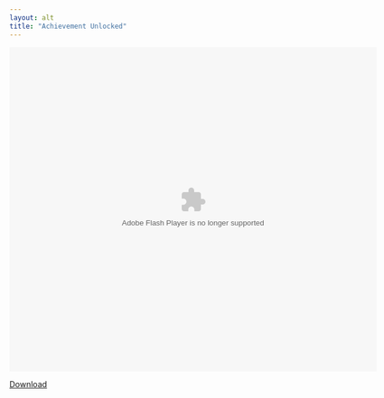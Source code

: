 ```yaml
---
layout: alt
title: "Achievement Unlocked"
---
```


<object width="640" height="360">
    <embed src="src/flash_achievementunlocked.swf" flashvars="" base="" quality="high" allowscriptaccess="always" allowfullscreen="true" bgcolor="" wmode="window" width="650" height="575" type="application/x-shockwave-flash" pluginspage="http://www.macromedia.com/go/getflashplayer">
</object>

<br>

<a href="src/flash_achievementunlocked.swf" download class="btn btn-secondary">Download</a>
